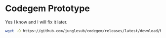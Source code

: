 # Codegem Prototype

Yes I know and I will fix it later.

```sh
wget -O https://github.com/junglesub/codegem/releases/latest/download/handong-codegem-0.0.1-SNAPSHOT.jar
```